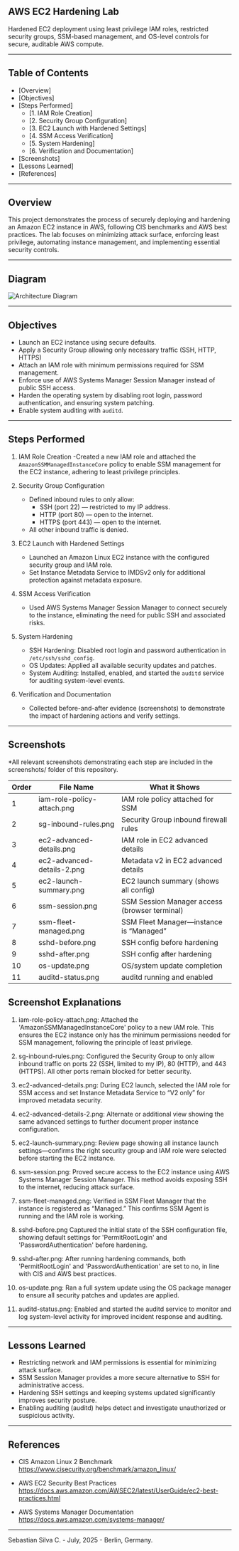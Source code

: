 ## AWS EC2 Hardening Lab

Hardened EC2 deployment using least privilege IAM roles, restricted security groups, SSM-based management, and OS-level controls for secure, auditable AWS compute.

---

## Table of Contents

- [Overview]
- [Objectives]
- [Steps Performed]
  - [1. IAM Role Creation]
  - [2. Security Group Configuration]
  - [3. EC2 Launch with Hardened Settings]
  - [4. SSM Access Verification]
  - [5. System Hardening]
  - [6. Verification and Documentation]
- [Screenshots]
- [Lessons Learned]
- [References]

---

## Overview

This project demonstrates the process of securely deploying and hardening an Amazon EC2 instance in AWS, following CIS benchmarks and AWS best practices. The lab focuses on minimizing attack surface, enforcing least privilege, automating instance management, and implementing essential security controls.

---

## Diagram

![Architecture Diagram](diagram.png)

---

## Objectives

- Launch an EC2 instance using secure defaults.
- Apply a Security Group allowing only necessary traffic (SSH, HTTP, HTTPS)
- Attach an IAM role with minimum permissions required for SSM management.
- Enforce use of AWS Systems Manager Session Manager instead of public SSH access.
- Harden the operating system by disabling root login, password authentication, and ensuring system patching.
- Enable system auditing with `auditd`.

---

## Steps Performed

1. IAM Role Creation
   -Created a new IAM role and attached the `AmazonSSMManagedInstanceCore` policy to enable SSM management for the EC2 instance, adhering to least privilege principles.

2. Security Group Configuration
   - Defined inbound rules to only allow:
      - SSH (port 22) — restricted to my IP address.
      - HTTP (port 80) — open to the internet.
      - HTTPS (port 443) — open to the internet.
   - All other inbound traffic is denied.

3. EC2 Launch with Hardened Settings
   - Launched an Amazon Linux EC2 instance with the configured security group and IAM role.  
   - Set Instance Metadata Service to IMDSv2 only for additional protection against metadata exposure.

4. SSM Access Verification
   - Used AWS Systems Manager Session Manager to connect securely to the instance, eliminating the need for public SSH and associated risks.

5. System Hardening
   - SSH Hardening: Disabled root login and password authentication in `/etc/ssh/sshd_config`.
   - OS Updates: Applied all available security updates and patches.
   - System Auditing: Installed, enabled, and started the `auditd` service for auditing system-level events.

6. Verification and Documentation
   - Collected before-and-after evidence (screenshots) to demonstrate the impact of hardening actions and verify settings.

---

## Screenshots

*All relevant screenshots demonstrating each step are included in the screenshots/ folder of this repository.

| Order | File Name                  | What it Shows                                 |
| ----- | -------------------------- | --------------------------------------------- |
| 1     | iam-role-policy-attach.png | IAM role policy attached for SSM              |
| 2     | sg-inbound-rules.png       | Security Group inbound firewall rules         |
| 3     | ec2-advanced-details.png   | IAM role in EC2 advanced details              |
| 4     | ec2-advanced-details-2.png | Metadata v2 in EC2 advanced details           |
| 5     | ec2-launch-summary.png     | EC2 launch summary (shows all config)         |
| 6     | ssm-session.png            | SSM Session Manager access (browser terminal) |
| 7     | ssm-fleet-managed.png      | SSM Fleet Manager—instance is “Managed”       |
| 8     | sshd-before.png            | SSH config before hardening                   |
| 9     | sshd-after.png             | SSH config after hardening                    |
| 10    | os-update.png              | OS/system update completion                   |
| 11    | auditd-status.png          | auditd running and enabled                    |

## Screenshot Explanations

1. iam-role-policy-attach.png: Attached the 'AmazonSSMManagedInstanceCore' policy to a new IAM role. This ensures the EC2 instance only has the minimum permissions needed for SSM management, following the principle of least privilege.

2. sg-inbound-rules.png: Configured the Security Group to only allow inbound traffic on ports 22 (SSH, limited to my IP), 80 (HTTP), and 443 (HTTPS). All other ports remain blocked for better security.

3. ec2-advanced-details.png: During EC2 launch, selected the IAM role for SSM access and set Instance Metadata Service to “V2 only” for improved metadata security.

4. ec2-advanced-details-2.png: Alternate or additional view showing the same advanced settings to further document proper instance configuration.

5. ec2-launch-summary.png: Review page showing all instance launch settings—confirms the right security group and IAM role were selected before starting the EC2 instance.

6. ssm-session.png: Proved secure access to the EC2 instance using AWS Systems Manager Session Manager. This method avoids exposing SSH to the internet, reducing attack surface.

7. ssm-fleet-managed.png: Verified in SSM Fleet Manager that the instance is registered as “Managed.” This confirms SSM Agent is running and the IAM role is working.

8. sshd-before.png
Captured the initial state of the SSH configuration file, showing default settings for 'PermitRootLogin' and 'PasswordAuthentication' before hardening.

9. sshd-after.png: After running hardening commands, both 'PermitRootLogin' and 'PasswordAuthentication' are set to no, in line with CIS and AWS best practices.

10. os-update.png: Ran a full system update using the OS package manager to ensure all security patches and updates are applied.

11. auditd-status.png: Enabled and started the auditd service to monitor and log system-level activity for improved incident response and auditing.

---

## Lessons Learned

- Restricting network and IAM permissions is essential for minimizing attack surface.
- SSM Session Manager provides a more secure alternative to SSH for administrative access.
- Hardening SSH settings and keeping systems updated significantly improves security posture.
- Enabling auditing (auditd) helps detect and investigate unauthorized or suspicious activity.

---

## References

- CIS Amazon Linux 2 Benchmark
  https://www.cisecurity.org/benchmark/amazon_linux/

- AWS EC2 Security Best Practices
  https://docs.aws.amazon.com/AWSEC2/latest/UserGuide/ec2-best-practices.html

- AWS Systems Manager Documentation
  https://docs.aws.amazon.com/systems-manager/

---

Sebastian Silva C. - July, 2025 - Berlin, Germany.
